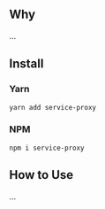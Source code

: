 ## Why

...

## Install

### Yarn

```
yarn add service-proxy
```

### NPM

```
npm i service-proxy
```

## How to Use

...
